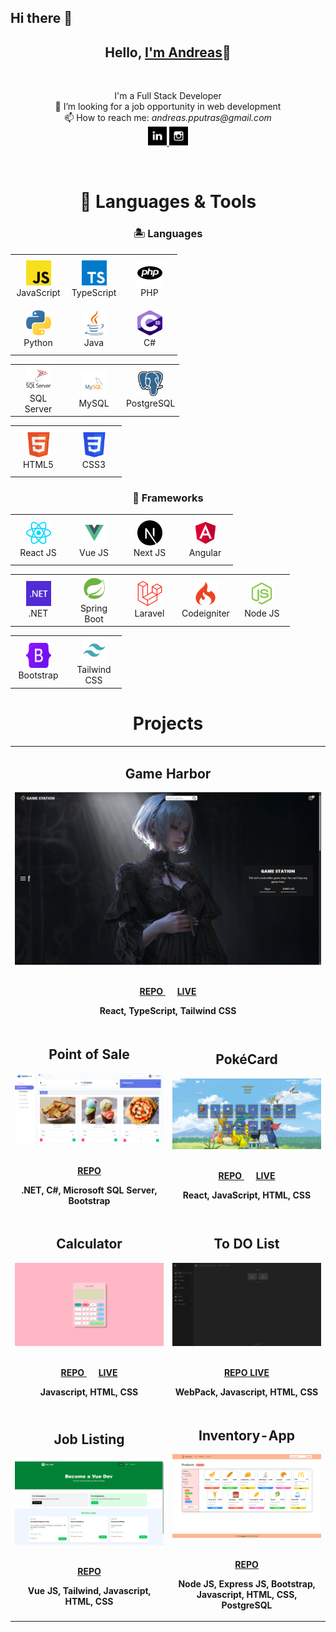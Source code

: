 ## Hi there 👋

<h2 align="center">Hello, <a href="https://andmana-portfolio.netlify.app/" 
  title="Profile">I'm Andreas</a>👋</h2>
<br>
<p align="center">
  <bold>I'm a Full Stack Developer</bold><br>
  👀 I’m looking for a job opportunity in web development <br>
  📫 How to reach me: <i>andreas.pputras@gmail.com</i> <br>
  <a href="https://www.linkedin.com/in/andreas-permana-4a6b63241/"> 
    <img src="icons/icon-linkedin.svg" alt="LinkedIn" height="30" width='30' />
  </a>
  <a href="https://www.instagram.com/andmana.putra/"> 
    <img src="icons/icon-instagram.svg" alt="Instagram" height="30" width='30' />
  </a>
</p>

<br>

<h1 align="center">🚀 Languages & Tools</h1>

<h3 align='center'>🏝️ Languages</h3>

<table align="center">
  <tr>
    <td align="center" height="75" width="75">
      <img src="icons/icon-javascript.svg" alt="JavaScript" width="40" height="40"/>
      <br/>JavaScript
    </td>
    <td align="center" height="75" width="75">
      <img src="icons/icon-typescript.svg" alt="TypeScript" width="40" height="40"/>
      <br/>TypeScript
    </td>
    <td align="center" height="75" width="75">
      <img src="icons/icon-php.svg" alt="PHP" width="40" height="40"/>
      <br/>PHP
    </td>
  </tr>
  <tr>
    <td align="center" height="75" width="75">
      <img src="icons/icon-python.svg" alt="Python" width="40" height="40"/>
      <br/>Python
    </td>
    <td align="center" height="75" width="75">
      <img src="icons/icon-java.svg" alt="Java" width="40" height="40"/>
      <br/>Java
    </td>
    <td align="center" height="75" width="75">
      <img src="icons/icon-csharp.svg" alt="C#" width="40" height="40"/>
      <br/>C#
    </td>
  </tr>
</table>

<table align="center">
  <tr>
    <td align="center" height="75" width="75">
      <img src="icons/icon-mssql.svg" alt="MS Sql Server" width="40" height="40"/>
      <br/>SQL Server
    </td>
    <td align="center" height="75" width="75">
      <img src="icons/icon-mysql.svg" alt="MS Sql Server" width="40" height="40"/>
      <br/>MySQL
    </td>
    <td align="center" height="75" width="75">
      <img src="icons/icon-postgresql.svg" alt="PostgreSql" width="40" height="40"/>
      <br/>PostgreSQL
    </td>
  </tr>
</table>

<table align="center">
  <tr>
    <td align="center" height="75" width="75">
      <img src="icons/icon-html.svg" alt="HTML" width="40" height="40"/>
      <br/>HTML5
    </td>
    <td align="center" height="75" width="75">
      <img src="icons/icon-css.svg" alt="CSS3" width="40" height="40"/>
      <br/>CSS3
    </td>
  </tr>
</table>

<h3 align='center'>🧰 Frameworks</h3>

<table align="center">
  <tr>
    <td align="center" height="75" width="75">
      <img src="icons/icon-react.svg" alt="React JS" width="40" height="40"/>
      <br/>React JS
    </td>
    <td align="center" height="75" width="75">
      <img src="icons/icon-vue-js.svg" alt="Vue JS" width="40" height="40"/>
      <br/>Vue JS
    </td>
    <td align="center" height="75" width="75">
      <img src="icons/icon-next-js.svg" alt="Next JS" width="40" height="40"/>
      <br/>Next JS
    </td>
    <td align="center" height="75" width="75">
      <img src="icons/icon-angular.svg" alt="Angular" width="40" height="40"/>
      <br/>Angular
    </td>
  </tr>
</table>

<table align="center">
    <td align="center" height="75" width="75">
      <img src="icons/icon-dotnet.svg" alt="DOTNET" width="40" height="40"/>
      <br/>.NET
    </td>
    <td align="center" height="75" width="75">
      <img src="icons/icon-springboot.svg" alt="Spring Boot" width="40" height="40"/>
      <br/>Spring Boot
    </td>
    <td align="center" height="75" width="75">
      <img src="icons/icon-laravel2.svg" alt="Laravel" width="40" height="40"/>
      <br/>Laravel
    </td>
    <td align="center" height="75" width="75">
      <img src="icons/icon-codeigniter.svg" alt="Codeigniter" width="40" height="40"/>
      <br/>Codeigniter
    </td>
    <td align="center" height="75" width="75">
      <img src="icons/icon-node-js.svg" alt="Node JS" width="40" height="40"/>
      <br/>Node JS
    </td>
</table>

<table align="center">
    <td align="center" height="75" width="75">
      <img src="icons/icon-bootstrap.svg" alt="Bootstrap" width="40" height="40"/>
      <br/>Bootstrap
    </td>
    <td align="center" height="75" width="75">
      <img src="icons/icon-tailwind.svg" alt="Tailwind CSS" width="40" height="40"/>
      <br/>Tailwind CSS
    </td>
</table>

<h1 align="center">Projects</h1>

<table>
  <tr>
    <!-- <td width='50%'></td> -->
     <td width='50%' colspan=2>
      <h2 align='center'>Game Harbor</h2>
      <div align='center'>  
        <a href='https://game-station-xxx.netlify.app/'>
          <img src='images/Game-Station-01.png' alt='Shop'/>
        </a>
        <br>
        <br>
        <p>
          <a href='https://github.com/Andmana/Game-Station' >
            <strong>REPO</strong>
          </a>
          &nbsp;&nbsp;&nbsp;&nbsp;
          <a href='https://game-station-xxx.netlify.app/'>
            <strong>LIVE</strong>
          </a>
        </p>
        <p><strong>React, TypeScript, Tailwind CSS</strong></p>
      </div>
    </td>
  </tr>
  <tr>
    <td width='50%'>
      <h2 align='center'>Point of Sale</h2>
      <div align='center'>  
        <a href='https://github.com/Andmana/.NET-POS'>
          <img src='images/POS-02.png' alt='Chronous'/>
        </a>
        <br>
        <br>
        <p>
          <a href='https://github.com/Andmana/.NET-POS'>
            <strong>REPO</strong>
          </a>
        </p>
        <p><strong>.NET, C#, Microsoft SQL Server, Bootstrap</strong></p>
      </div>
    </td>
    <td width='50%'>
      <h2 align='center'>PokéCard</h2>
      <div align='center'>  
        <a href='https://memory-app-andmana.netlify.app/'>
          <img src='images/Poke-Card-04.png' alt='Chronous'/>
        </a>
        <br>
        <br>
        <p>
          <a href='https://github.com/Andmana/Memory-App'>
            <strong>REPO</strong>
          </a>
          &nbsp;&nbsp;&nbsp;&nbsp;
          <a href='https://memory-app-andmana.netlify.app/'>
            <strong>LIVE</strong>
          </a>
        </p>
        <p><strong>React, JavaScript, HTML, CSS</strong></p>
      </div>
    </td>
  </tr>
  <tr>
    <td width='50%'>
      <h2 align='center'>Calculator</h2>
      <div align='center'>  
        <a href='https://andmana.github.io/calculator/'>
          <img src='images/Calculator.png' alt='Chronous'/>
        </a>
        <br>
        <br>
        <p>
          <a href='https://github.com/Andmana/calculator'>
            <strong>REPO</strong>
          </a>
          &nbsp;&nbsp;&nbsp;&nbsp;
          <a href='https://andmana.github.io/calculator/'>
            <strong>LIVE</strong>
          </a>
        </p>
        <p><strong>Javascript, HTML, CSS</strong></p>
      </div>
    </td>
    <td width='50%'>
      <h2 align='center'>To DO List</h2>
      <div align='center'>  
        <a href='https://andmana.github.io/To-Do-List/'>
          <img src='images/To-Do-List.png' alt='Chronous'/>
        </a>
        <br>
        <br>
        <p>
          <a href='https://github.com/Andmana/To-Do-List'>
            <strong>REPO</strong>
          </a>
          <a href='https://andmana.github.io/To-Do-List/'>
            <strong>LIVE</strong>
          </a>
        </p>
        <p><strong>WebPack, Javascript, HTML, CSS</strong></p>
      </div>
    </td>
  </tr>
  <tr>
    <td width='50%'>
      <h2 align='center'>Job Listing</h2>
      <div align='center'>  
        <a href='https://github.com/Andmana/vue-job-list'>
          <img src='images/Vue-Job-List.png' alt='Vue Job List'/>
        </a>
        <br>
        <br>
        <p>
          <a href='https://github.com/Andmana/vue-job-list'>
            <strong>REPO</strong>
          </a>
        </p>
        <p><strong>Vue JS, Tailwind, Javascript, HTML, CSS</strong></p>
      </div>
    </td>
    <td width='50%'>
      <h2 align='center'>Inventory-App</h2>
      <div align='center'>  
        <a href='https://github.com/Andmana/TOP-Express-Inventory-App'>
          <img src='images/Node-Inventory-App.png' alt='Node Inventory App'/>
        </a>
        <br>
        <br>
        <p>
          <a href='https://github.com/Andmana/TOP-Express-Inventory-App'>
            <strong>REPO</strong>
          </a>
        </p>
        <p><strong>Node JS, Express JS, Bootstrap, Javascript, HTML, CSS, PostgreSQL</strong></p>
      </div>
    </td>
  </tr>
</table>
